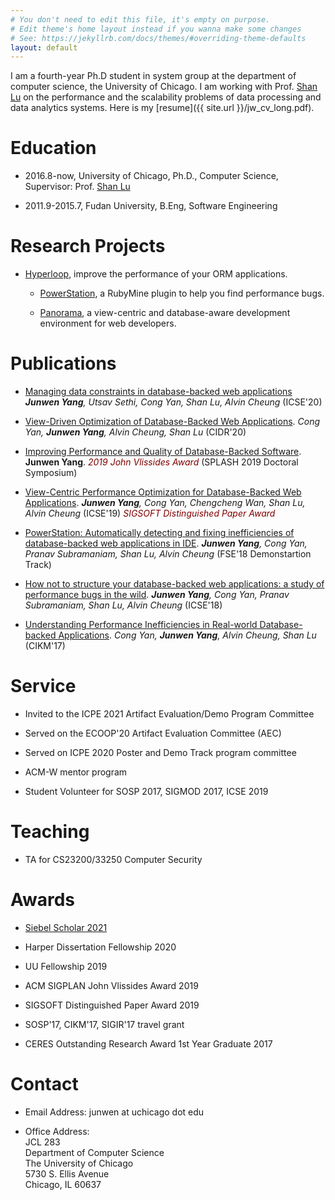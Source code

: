 ```yaml
---
# You don't need to edit this file, it's empty on purpose.
# Edit theme's home layout instead if you wanna make some changes
# See: https://jekyllrb.com/docs/themes/#overriding-theme-defaults
layout: default 
---
```



I am a fourth-year Ph.D student in system group at the department of computer science, the University of Chicago. I am working with Prof. [Shan Lu](http://people.cs.uchicago.edu/~shanlu) on the performance and the scalability problems of
data processing and data analytics systems. Here is my [resume]({{ site.url }}/jw_cv_long.pdf).

# Education
- 2016.8-now, University of Chicago, Ph.D., Computer Science, Supervisor: Prof. [Shan Lu](http://people.cs.uchicago.edu/~shanlu)

- 2011.9-2015.7, Fudan University, B.Eng, Software Engineering

# Research Projects

- [Hyperloop](http://hyperloop.cs.uchicago.edu), improve the performance of your ORM applications.

   - [PowerStation](http://hyperloop.cs.uchicago.edu/powerstation), a RubyMine plugin to help you find performance bugs.
   
   - [Panorama](https://hyperloop-rails.github.io/panorama/), a view-centric and database-aware development environment for web developers.
   

# Publications
- [Managing data constraints in database-backed web applications](#) ***Junwen Yang**, Utsav Sethi, Cong Yan, Shan Lu, Alvin Cheung* (ICSE'20)

- [View-Driven Optimization of Database-Backed Web Applications](#). *Cong Yan, **Junwen Yang**, Alvin Cheung, Shan Lu* (CIDR'20)

- [Improving Performance and Quality of Database-Backed Software](#). **Junwen Yang**.  <i class='fas fa-medal' style='font-size:24px;color:red'></i> <font color="maroon"><i>2019 John Vlissides Award</i></font>   (SPLASH 2019 Doctoral Symposium)

- [View-Centric Performance Optimization for Database-Backed Web Applications](#). ***Junwen Yang**, Cong Yan, Chengcheng Wan, Shan Lu, Alvin Cheung* (ICSE'19)  <i class='fas fa-medal' style='font-size:24px;color:red'></i> <font color="maroon"><i>SIGSOFT Distinguished Paper Award</i></font>


- [PowerStation: Automatically detecting and fixing inefficiencies of database-backed web applications in IDE](https://hyperloop-rails.github.io/powerstation.pdf). ***Junwen Yang**, Cong Yan, Pranav Subramaniam, Shan Lu, Alvin Cheung* (FSE'18 Demonstartion Track)

- [How not to structure your database-backed web applications: a study of performance bugs in the wild](https://hyperloop-rails.github.io/220-HowNotStructure.pdf). ***Junwen Yang**, Cong Yan, Pranav Subramaniam, Shan Lu, Alvin Cheung* (ICSE'18)
   
- [Understanding Performance Inefficiencies in Real-world Database-backed Applications](https://hyperloop-rails.github.io/study_db.pdf). *Cong Yan, **Junwen Yang**, Alvin Cheung, Shan Lu* (CIKM'17)


# Service

- Invited to  the ICPE 2021 Artifact Evaluation/Demo Program Committee 

- Served on the ECOOP'20 Artifact Evaluation Committee (AEC)

- Served on ICPE 2020 Poster and Demo Track program committee

- ACM-W mentor program

- Student Volunteer for SOSP 2017, SIGMOD 2017, ICSE 2019

# Teaching

- TA for CS23200/33250 Computer Security

# Awards

- [Siebel Scholar 2021](https://www.siebelscholars.com/scholar-profile/1992/) 

- Harper Dissertation Fellowship 2020

- UU Fellowship 2019

- ACM SIGPLAN John Vlissides Award 2019

- SIGSOFT Distinguished Paper Award 2019

- SOSP'17, CIKM'17, SIGIR'17 travel grant

- CERES Outstanding Research Award 1st Year Graduate 2017

# Contact

- Email Address: junwen at uchicago dot edu

- Office Address: <br/>
   JCL 283 <br/>
   Department of Computer Science <br/>
   The University of Chicago <br/>
   5730 S. Ellis Avenue <br/>
   Chicago, IL 60637 <br/>

